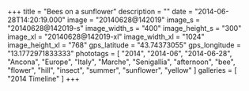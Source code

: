 +++
title = "Bees on a sunflower"
description = ""
date = "2014-06-28T14:20:19.000"
image = "20140628@142019"
image_s = "20140628@142019-s"
image_width_s = "400"
image_height_s = "300"
image_xl = "20140628@142019-xl"
image_width_xl = "1024"
image_height_xl = "768"
gps_latitude = "43.74373055"
gps_longitude = "13.1772971833333"
phototags = [ "2014", "2014-06", "2014-06-28", "Ancona", "Europe", "Italy", "Marche", "Senigallia", "afternoon", "bee", "flower", "hill", "insect", "summer", "sunflower", "yellow" ]
galleries = [ "2014 Timeline" ]
+++
